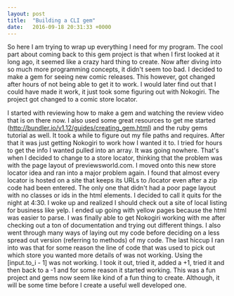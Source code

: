 ```yaml
---
layout: post
title:  "Building a CLI gem"
date:   2016-09-18 20:31:33 +0000
---
```



So here I am trying to wrap up everything I need for my program. The cool part about coming back to this gem project is that when I first looked at it long ago, it seemed like a crazy hard thing to create. Now after diving into so much more programming concepts, it didn't seem too bad. I decided to make a gem for seeing new comic releases. This however, got changed after hours of not being able to get it to work. I would later find out that I could have made it work, it just took some figuring out with Nokogiri. The project got changed to a comic store locator.

I started with reviewing how to make a gem and watching the review video that is on there now. I also used some great resources to get me started (http://bundler.io/v1.12/guides/creating_gem.html) and the ruby gems tutorial as well. It took a while to figure out my file paths and requires. After that it was just getting Nokogiri to work how I wanted it to. I tried for hours to get the info I wanted pulled into an array. It was going nowhere. That's when I decided to change to a store locator, thinking that the problem was with the page layout of previewsworld.com. I moved onto this new store locator idea and ran into a major problem again. I found that almost every locator is hosted on a site that keeps its URLs to /locator even after a zip code had been entered. The only one that didn't had a poor page layout with no classes or ids in the html elements. I decided to call it quits for the night at 4:30. I woke up and realized I should check out a site of local listing for business like yelp. I ended up going with yellow pages because the html was easier to parse. I was finally able to get Nokogiri working with me after checking out a ton of documentation and trying out different things. I also went through many ways of laying out my code before deciding on a less spread out version (referring to methods) of my code. The last hiccup I ran into was that for some reason the line of code that was used to pick out which store you wanted more details of was not working. Using the [input.to_i - 1] was not working. I took it out, tried it, added a +1, tried it and then back to a -1 and for some reason it started working. This was a fun project and gems now seem like kind of a fun thing to create. Although, it will be some time before I create a useful well developed one.
